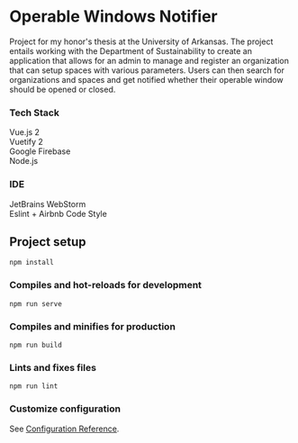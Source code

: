 # Operable Windows Notifier
Project for my honor's thesis at the University of Arkansas.
The project entails working with the Department of Sustainability to create an application that allows for an admin to manage and register an organization that can setup spaces with various parameters. Users can then search for organizations and spaces and get notified whether their operable window should be opened or closed. 

### Tech Stack
Vue.js 2 \
Vuetify 2 \
Google Firebase \
Node.js

### IDE
JetBrains WebStorm \
Eslint + Airbnb Code Style

## Project setup
```
npm install
```

### Compiles and hot-reloads for development
```
npm run serve
```

### Compiles and minifies for production
```
npm run build
```

### Lints and fixes files
```
npm run lint
```

### Customize configuration
See [Configuration Reference](https://cli.vuejs.org/config/).
